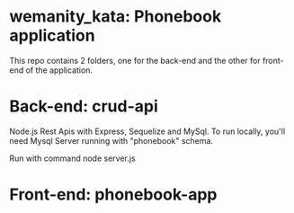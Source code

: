 # wemanity_kata: Phonebook application
This repo contains 2 folders, one for the back-end and the other for front-end of the application.

# Back-end: crud-api 
Node.js Rest Apis with Express, Sequelize and MySql.
To run locally, you'll need Mysql Server running with "phonebook" schema.
<!--maybe precise npm install express sequelize mysql2 body-parser cors --save -->
<!--Run npm install for dependencies??-->
Run with command node server.js

# Front-end: phonebook-app

